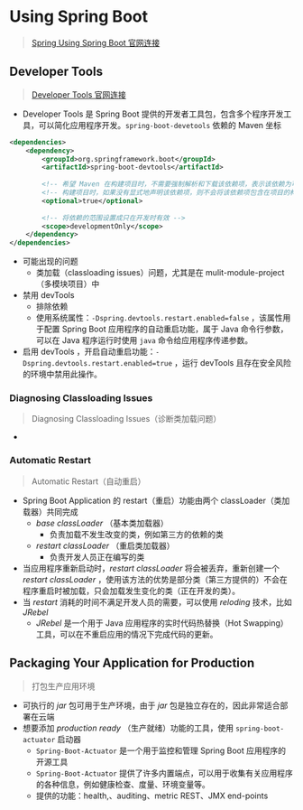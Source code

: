 # Using Spring Boot

> [Spring Using Spring Boot 官网连接](https://docs.spring.io/spring-boot/docs/current/reference/html/using.html#using)



## Developer Tools

> [Developer Tools 官网连接](https://docs.spring.io/spring-boot/docs/current/reference/html/using.html#using.devtools)

* Developer Tools 是 Spring Boot 提供的开发者工具包，包含多个程序开发工具，可以简化应用程序开发。`spring-boot-devetools` 依赖的 Maven 坐标

```xml
<dependencies>
    <dependency>
        <groupId>org.springframework.boot</groupId>
        <artifactId>spring-boot-devtools</artifactId>
        
        <!-- 希望 Maven 在构建项目时，不需要强制解析和下载该依赖项，表示该依赖为可选的 -->
        <!-- 构建项目时，如果没有显式地声明该依赖项，则不会将该依赖项包含在项目的构建过程中 -->
        <optional>true</optional>		
        
        <!-- 将依赖的范围设置成只在开发时有效 -->
        <scope>developmentOnly</scope>			
    </dependency>
</dependencies>
```

* 可能出现的问题
  * 类加载（classloading issues）问题，尤其是在 mulit-module-project（多模块项目）中
* 禁用 devTools 
  * 排除依赖
  * 使用系统属性：`-Dspring.devtools.restart.enabled=false` ，该属性用于配置 Spring Boot 应用程序的自动重启功能，属于 Java 命令行参数，可以在 Java 程序运行时使用 `java` 命令给应用程序传递参数。
* 启用 devTools ，开启自动重启功能：`-Dspring.devtools.restart.enabled=true` ，运行 devTools 且存在安全风险的环境中禁用此操作。

### Diagnosing Classloading Issues

> Diagnosing Classloading Issues（诊断类加载问题）

* 

### Automatic Restart

> Automatic Restart（自动重启）

* Spring Boot Application 的 restart（重启）功能由两个 classLoader（类加载器）共同完成
  * *base classLoader* （基本类加载器）
    * 负责加载不发生改变的类，例如第三方的依赖的类
  * *restart classLoader* （重启类加载器）
    * 负责开发人员正在编写的类
* 当应用程序重新启动时，*restart classLoader* 将会被丢弃，重新创建一个 *restart classLoader* ，使用该方法的优势是部分类（第三方提供的）不会在程序重启时被加载，只会加载发生变化的类（正在开发的类）。
* 当 *restart* 消耗的时间不满足开发人员的需要，可以使用 *reloding* 技术，比如 *JRebel* 
  * *JRebel* 是一个用于 Java 应用程序的实时代码热替换（Hot Swapping）工具，可以在不重启应用的情况下完成代码的更新。



## Packaging Your Application for Production

> 打包生产应用环境

* 可执行的 *jar* 包可用于生产环境，由于 *jar* 包是独立存在的，因此非常适合部署在云端
* 想要添加 *production ready* （生产就绪）功能的工具，使用 `spring-boot-actuator` 启动器
  * `Spring-Boot-Actuator` 是一个用于监控和管理 Spring Boot 应用程序的开源工具
  * `Spring-Boot-Actuator` 提供了许多内置端点，可以用于收集有关应用程序的各种信息，例如健康检查、度量、环境变量等。
  * 提供的功能：health,、auditing、metric REST、JMX end-points